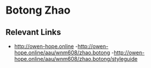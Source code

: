 # Botong Zhao

## Relevant Links
- http://owen-hope.online
-http://owen-hope.online/aau/wnm608/zhao.botong
-http://owen-hope.online/aau/wnm608/zhao.botong/styleguide
